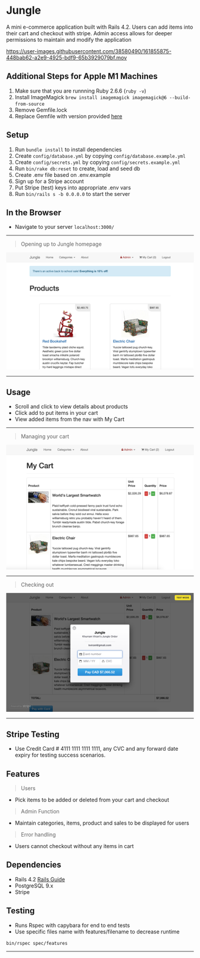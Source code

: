 # Jungle

A mini e-commerce application built with Rails 4.2. 
Users can add items into their cart and checkout with stripe. 
Admin access allows for deeper permissions to maintain and modify the application 

https://user-images.githubusercontent.com/38580490/161855875-448bab62-a2e9-4925-bdf9-65b3929079bf.mov


## Additional Steps for Apple M1 Machines

1. Make sure that you are runnning Ruby 2.6.6 (`ruby -v`)
1. Install ImageMagick `brew install imagemagick imagemagick@6 --build-from-source`
2. Remove Gemfile.lock
3. Replace Gemfile with version provided [here](https://gist.githubusercontent.com/FrancisBourgouin/831795ae12c4704687a0c2496d91a727/raw/ce8e2104f725f43e56650d404169c7b11c33a5c5/Gemfile)

## Setup

1. Run `bundle install` to install dependencies
2. Create `config/database.yml` by copying `config/database.example.yml`
3. Create `config/secrets.yml` by copying `config/secrets.example.yml`
4. Run `bin/rake db:reset` to create, load and seed db
5. Create .env file based on .env.example
6. Sign up for a Stripe account
7. Put Stripe (test) keys into appropriate .env vars
8. Run `bin/rails s -b 0.0.0.0` to start the server


## In the Browser
- Navigate to your server `localhost:3000/`

--------------------------------------------------
> Opening up to Jungle homepage

!["Jungle Home"](https://github.com/rewpt/jungle-rails/blob/master/app/assets/images/homepage.png?raw=true)


--------------------------------------------------

## Usage
- Scroll and click to view details about products
- Click add to put items in your cart
- View added items from the nav with My Cart
--------------------------------------------------
> Managing your cart

!["Check out my cart"](https://github.com/rewpt/jungle-rails/blob/master/app/assets/images/mycart.png?raw=true)


--------------------------------------------------
> Checking out

!["Checking out"](https://github.com/rewpt/jungle-rails/blob/master/app/assets/images/checking_out.png?raw=true)


--------------------------------------------------


## Stripe Testing
* Use Credit Card # 4111 1111 1111 1111, any CVC and any forward date expiry for testing success scenarios.

## Features
> Users
  - Pick items to be added or deleted from your cart and checkout
> Admin Function
  - Maintain categories, items, product and sales to be displayed for users
> Error handling
  - Users cannot checkout without any items in cart


## Dependencies
  
* Rails 4.2 [Rails Guide](http://guides.rubyonrails.org/v4.2/)
* PostgreSQL 9.x
* Stripe


## Testing

- Runs Rspec with capybara for end to end tests
- Use specific files name with features/filename to decrease runtime  
```sh
bin/rspec spec/features
```
--------------------------------------------------



